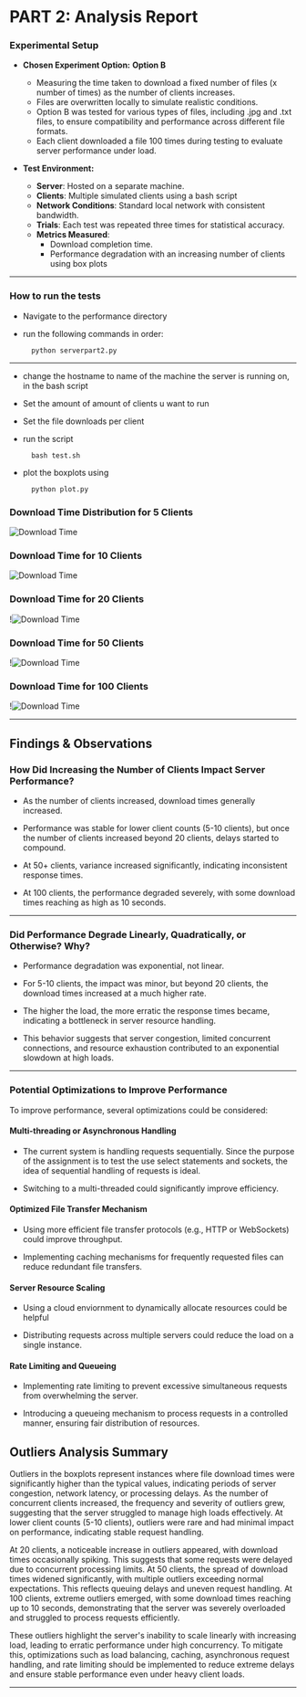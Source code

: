# PART 2: **Analysis Report**

### **Experimental Setup**
- **Chosen Experiment Option:**  **Option B**
  - Measuring the time taken to download a fixed number of files (x number of times) as the number of clients increases.
  - Files are overwritten locally to simulate realistic conditions.
  - Option B was tested for various types of files, including .jpg and .txt files, to ensure compatibility and performance across different file formats.
  - Each client downloaded a file 100 times during testing to evaluate server performance under load.

- **Test Environment:**
  - **Server**: Hosted on a separate machine.
  - **Clients**: Multiple simulated clients using a bash script
  - **Network Conditions**: Standard local network with consistent bandwidth.
  - **Trials**: Each test was repeated three times for statistical accuracy.
  - **Metrics Measured**:
    - Download completion time.
    - Performance degradation with an increasing number of clients using box plots

---
### How to run the tests
- Navigate to the performance directory
- run the following commands in order:

    ```
      python serverpart2.py
    ```
---
- change the hostname to name of the machine the server is running on, in the bash script
- Set the amount of amount of clients u want to run
- Set the file downloads per client
- run the script  
      
    ```
      bash test.sh
    ```

- plot the boxplots using
      
    ```
      python plot.py
    ```
    


### **Download Time Distribution for 5 Clients**
![Download Time](downloads/5-100.png)

### **Download Time for 10 Clients**
![Download Time](downloads/10-100.png)

### **Download Time for 20 Clients**
!![Download Time](downloads/20-100.png)

### **Download Time for 50 Clients**
!![Download Time](downloads/50-100.png)

### **Download Time for 100 Clients**
!![Download Time](downloads/100-100.png)

---

## **Findings & Observations**
### How Did Increasing the Number of Clients Impact Server Performance?

- As the number of clients increased, download times generally increased.

- Performance was stable for lower client counts (5-10 clients), but once the number of clients increased beyond 20 clients, delays started to compound.

- At 50+ clients, variance increased significantly, indicating inconsistent response times.

- At 100 clients, the performance degraded severely, with some download times reaching as high as 10 seconds.
---

### Did Performance Degrade Linearly, Quadratically, or Otherwise? Why?

- Performance degradation was exponential, not linear.

- For 5-10 clients, the impact was minor, but beyond 20 clients, the download times increased at a much higher rate.

- The higher the load, the more erratic the response times became, indicating a bottleneck in server resource handling.

- This behavior suggests that server congestion, limited concurrent connections, and resource exhaustion contributed to an exponential slowdown at high loads.

---


### Potential Optimizations to Improve Performance

To improve performance, several optimizations could be considered:

#### Multi-threading or Asynchronous Handling

- The current system is handling requests sequentially. Since the purpose of the assignment is to test the use select statements and sockets, the idea of sequential handling of requests is ideal.

- Switching to a multi-threaded could significantly improve efficiency.

#### Optimized File Transfer Mechanism

- Using more efficient file transfer protocols (e.g., HTTP or WebSockets) could improve throughput.

- Implementing caching mechanisms for frequently requested files can reduce redundant file transfers.

#### Server Resource Scaling

- Using a cloud enviornment to dynamically allocate resources could be helpful

- Distributing requests across multiple servers could reduce the load on a single instance.

#### Rate Limiting and Queueing

- Implementing rate limiting to prevent excessive simultaneous requests from overwhelming the server.

- Introducing a queueing mechanism to process requests in a controlled manner, ensuring fair distribution of resources.


## Outliers Analysis Summary
Outliers in the boxplots represent instances where file download times were significantly higher than the typical values, indicating periods of server congestion, network latency, or processing delays. As the number of concurrent clients increased, the frequency and severity of outliers grew, suggesting that the server struggled to manage high loads effectively. At lower client counts (5-10 clients), outliers were rare and had minimal impact on performance, indicating stable request handling.

At 20 clients, a noticeable increase in outliers appeared, with download times occasionally spiking. This suggests that some requests were delayed due to concurrent processing limits.
At 50 clients, the spread of download times widened significantly, with multiple outliers exceeding normal expectations. This reflects queuing delays and uneven request handling.
At 100 clients, extreme outliers emerged, with some download times reaching up to 10 seconds, demonstrating that the server was severely overloaded and struggled to process requests efficiently.

These outliers highlight the server's inability to scale linearly with increasing load, leading to erratic performance under high concurrency. To mitigate this, optimizations such as load balancing, caching, asynchronous request handling, and rate limiting should be implemented to reduce extreme delays and ensure stable performance even under heavy client loads.

----
